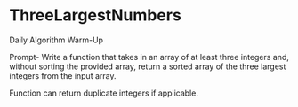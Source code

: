# ThreeLargestNumbers

Daily Algorithm Warm-Up

Prompt- Write a function that takes in an array of at least three integers and, without sorting the provided array, return a sorted array of the three largest integers from the input array.

Function can return duplicate integers if applicable.
